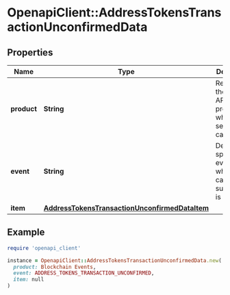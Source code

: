 # OpenapiClient::AddressTokensTransactionUnconfirmedData

## Properties

| Name | Type | Description | Notes |
| ---- | ---- | ----------- | ----- |
| **product** | **String** | Represents the Crypto APIs 2.0 product which sends the callback. |  |
| **event** | **String** | Defines the specific event, for which a callback subscription is set. |  |
| **item** | [**AddressTokensTransactionUnconfirmedDataItem**](AddressTokensTransactionUnconfirmedDataItem.md) |  |  |

## Example

```ruby
require 'openapi_client'

instance = OpenapiClient::AddressTokensTransactionUnconfirmedData.new(
  product: Blockchain Events,
  event: ADDRESS_TOKENS_TRANSACTION_UNCONFIRMED,
  item: null
)
```

